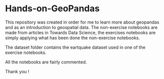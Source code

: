 # Hands-on-GeoPandas

This repository was created in order for me to learn more about geopandas and as an introduction to geospatial data. 
The non-exercise notebooks are made from articles in Towards Data Science, the exercises notebooks are simply applying what has been done the non-exercise notebooks.

The dataset folder contains the eartquake dataset used in one of the exercise notebooks.

All the notebooks are fairly commented.

Thank you !

